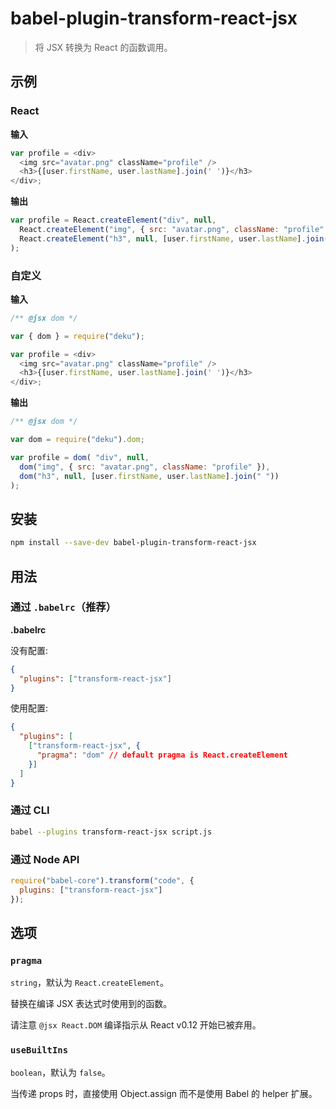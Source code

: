 # babel-plugin-transform-react-jsx

> 将 JSX 转换为 React 的函数调用。

## 示例

### React

**输入**

```javascript
var profile = <div>
  <img src="avatar.png" className="profile" />
  <h3>{[user.firstName, user.lastName].join(' ')}</h3>
</div>;
```

**输出**

```javascript
var profile = React.createElement("div", null,
  React.createElement("img", { src: "avatar.png", className: "profile" }),
  React.createElement("h3", null, [user.firstName, user.lastName].join(" "))
);
```

### 自定义

**输入**

```javascript
/** @jsx dom */

var { dom } = require("deku");

var profile = <div>
  <img src="avatar.png" className="profile" />
  <h3>{[user.firstName, user.lastName].join(' ')}</h3>
</div>;
```

**输出**

```javascript
/** @jsx dom */

var dom = require("deku").dom;

var profile = dom( "div", null,
  dom("img", { src: "avatar.png", className: "profile" }),
  dom("h3", null, [user.firstName, user.lastName].join(" "))
);
```

## 安装

```sh
npm install --save-dev babel-plugin-transform-react-jsx
```

## 用法

### 通过 `.babelrc`（推荐）

**.babelrc**

没有配置:

```json
{
  "plugins": ["transform-react-jsx"]
}
```

使用配置:

```json
{
  "plugins": [
    ["transform-react-jsx", {
      "pragma": "dom" // default pragma is React.createElement
    }]
  ]
}
```

### 通过 CLI

```sh
babel --plugins transform-react-jsx script.js
```

### 通过 Node API

```javascript
require("babel-core").transform("code", {
  plugins: ["transform-react-jsx"]
});
```

## 选项

### `pragma`

`string`，默认为 `React.createElement`。

替换在编译 JSX 表达式时使用到的函数。

请注意 `@jsx React.DOM` 编译指示从 React v0.12 开始已被弃用。

### `useBuiltIns`

`boolean`，默认为 `false`。

当传递 props 时，直接使用 Object.assign 而不是使用 Babel 的 helper 扩展。
